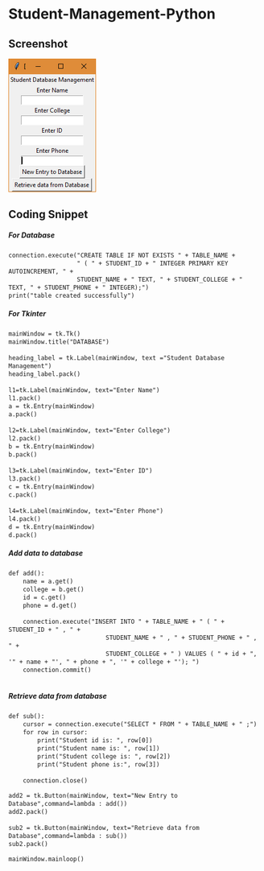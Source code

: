 # Student-Management-Python

## Screenshot
![alt homepage](https://github.com/IgeniusUD/Student-Management-Python/blob/master/Homepage.png)

## Coding Snippet

##### For Database
```
connection.execute("CREATE TABLE IF NOT EXISTS " + TABLE_NAME +
                   " ( " + STUDENT_ID + " INTEGER PRIMARY KEY AUTOINCREMENT, " +
                   STUDENT_NAME + " TEXT, " + STUDENT_COLLEGE + " TEXT, " + STUDENT_PHONE + " INTEGER);")
print("table created successfully")

```

##### For Tkinter

```
mainWindow = tk.Tk()
mainWindow.title("DATABASE")

heading_label = tk.Label(mainWindow, text ="Student Database Management")
heading_label.pack()

l1=tk.Label(mainWindow, text="Enter Name")
l1.pack()
a = tk.Entry(mainWindow)
a.pack()

l2=tk.Label(mainWindow, text="Enter College")
l2.pack()
b = tk.Entry(mainWindow)
b.pack()

l3=tk.Label(mainWindow, text="Enter ID")
l3.pack()
c = tk.Entry(mainWindow)
c.pack()

l4=tk.Label(mainWindow, text="Enter Phone")
l4.pack()
d = tk.Entry(mainWindow)
d.pack()

```

##### Add data to database
```
def add():
    name = a.get()
    college = b.get()
    id = c.get()
    phone = d.get()

    connection.execute("INSERT INTO " + TABLE_NAME + " ( " + STUDENT_ID + " , " +
                           STUDENT_NAME + " , " + STUDENT_PHONE + " , " +
                           STUDENT_COLLEGE + " ) VALUES ( " + id + ", '" + name + "', " + phone + ", '" + college + "'); ")
    connection.commit()
   
```
##### Retrieve data from database
```
def sub():
    cursor = connection.execute("SELECT * FROM " + TABLE_NAME + " ;")
    for row in cursor:
        print("Student id is: ", row[0])
        print("Student name is: ", row[1])
        print("Student college is: ", row[2])
        print("Student phone is:", row[3])

    connection.close()
```
```
add2 = tk.Button(mainWindow, text="New Entry to Database",command=lambda : add())
add2.pack()

sub2 = tk.Button(mainWindow, text="Retrieve data from Database",command=lambda : sub())
sub2.pack()
```
```
mainWindow.mainloop()
```




